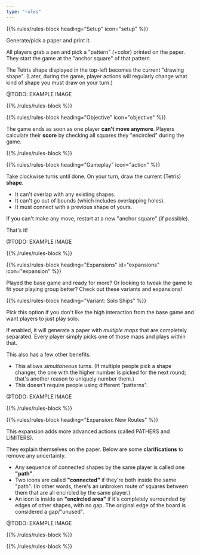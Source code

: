 ```yaml
---
type: "rules"
---
```


{{% rules/rules-block heading="Setup" icon="setup" %}}

Generate/pick a paper and print it.

All players grab a pen and pick a "pattern" (+color) printed on the paper. They start the game at the "anchor square" of that pattern.

The Tetris shape displayed in the top-left becomes the current "drawing shape". (Later, during the game, player actions will regularly change what kind of shape you must draw on your turn.)

@TODO: EXAMPLE IMAGE

{{% /rules/rules-block %}}

{{% rules/rules-block heading="Objective" icon="objective" %}}

The game ends as soon as one player **can't move anymore**. Players calculate their **score** by checking all squares they "encircled" during the game.

{{% /rules/rules-block %}}

{{% rules/rules-block heading="Gameplay" icon="action" %}}

Take clockwise turns until done. On your turn, draw the current (Tetris) **shape**.

* It can't overlap with any existing shapes.
* It can't go out of bounds (which includes overlapping holes).
* It must connect with a previous shape of yours.

If you can't make any move, restart at a new "anchor square" (if possible).

That's it!

@TODO: EXAMPLE IMAGE

{{% /rules/rules-block %}}

{{% rules/rules-block heading="Expansions" id="expansions" icon="expansion" %}}

Played the base game and ready for more? Or looking to tweak the game to fit your playing group better? Check out these variants and expansions!

{{% rules/rules-block heading="Variant: Solo Ships" %}}

Pick this option if you don't like the high interaction from the base game and want players to just play solo.

If enabled, it will generate a paper with _multiple maps_ that are completely separated. Every player simply picks one of those maps and plays within that. 

This also has a few other benefits.

* This allows _simultaneous_ turns. (If multiple people pick a shape changer, the one with the higher number is picked for the next round; that's another reason to uniquely number them.)
* This doesn't require people using different "patterns".

@TODO: EXAMPLE IMAGE

{{% /rules/rules-block %}}

{{% rules/rules-block heading="Expansion: New Routes" %}}

This expansion adds more advanced actions (called PATHERS and LIMITERS). 

They explain themselves on the paper. Below are some **clarifications** to remove any uncertainty.

* Any sequence of connected shapes by the same player is called one **"path"**.
* Two icons are called **"connected"** if they're both inside the same "path". (In other words, there's an unbroken route of squares between them that are all encircled by the same player.)
* An icon is inside an **"encircled area"** if it's completely surrounded by edges of other shapes, with no gap. The original edge of the board is considered a gap/"unused".

@TODO: EXAMPLE IMAGE

{{% /rules/rules-block %}}


{{% /rules/rules-block %}}

